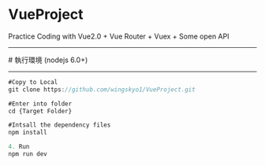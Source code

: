 # VueProject

Practice Coding with Vue2.0 + Vue Router + Vuex + Some open API



<hr>
# 執行環境 (nodejs 6.0+)
<hr>

```Javascript
#Copy to Local
git clone https://github.com/wingskyo1/VueProject.git

#Enter into folder
cd {Target Folder}

#Intsall the dependency files
npm install 

4. Run
npm run dev
